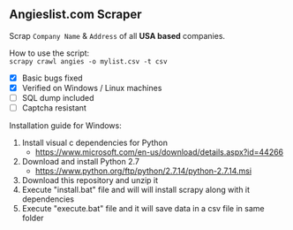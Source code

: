 ## Angieslist.com Scraper

Scrap `Company Name` & `Address` of all **USA based** companies.

How to use the script:<br>
    `scrapy crawl angies -o mylist.csv -t csv`

- [x] Basic bugs fixed
- [x] Verified on Windows / Linux machines
- [ ] SQL dump included
- [ ] Captcha resistant

Installation guide for Windows:<br>
1. Install visual c dependencies for Python
    * https://www.microsoft.com/en-us/download/details.aspx?id=44266
2. Download and install Python 2.7
    * https://www.python.org/ftp/python/2.7.14/python-2.7.14.msi
3. Download this repository and unzip it
4. Execute "install.bat" file and will will install scrapy along with it dependencies
5. Execute "execute.bat" file and it will save data in a csv file in same folder
